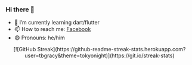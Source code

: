 ### Hi there 👋
- 🌱 I’m currently learning dart/flutter
- 📫 How to reach me: [Facebook](https://www.facebook.com/botramanagna.gracy)
- 😄 Pronouns: he/him

<p align='center'>
  [![GitHub Streak](https://github-readme-streak-stats.herokuapp.com?user=tbgracy&theme=tokyonight)](https://git.io/streak-stats)
</p>
<!--
**tbgracy/tbgracy** is a ✨ _special_ ✨ repository because its `README.md` (this file) appears on your GitHub profile.

Here are some ideas to get you started:

- 🔭 I’m currently working on ...

- 👯 I’m looking to collaborate on ...
- 🤔 I’m looking for help with ...
- 💬 Ask me about anything

- ⚡ Fun fact: ...
-->
